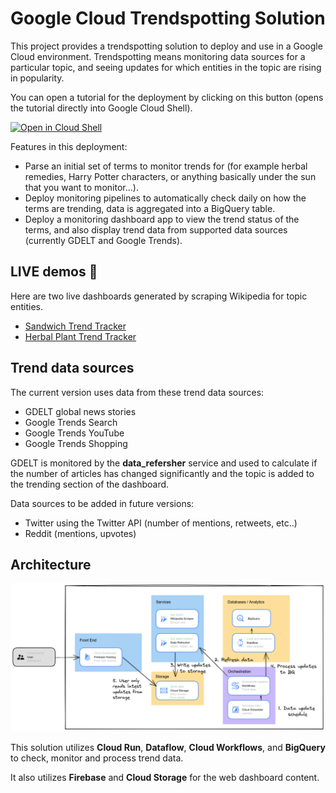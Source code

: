 # Google Cloud Trendspotting Solution

This project provides a trendspotting solution to deploy and use in a Google Cloud environment. Trendspotting means monitoring data sources for a particular topic, and seeing updates for which entities in the topic are rising in popularity.

You can open a tutorial for the deployment by clicking on this button (opens the tutorial directly into Google Cloud Shell). 

[![Open in Cloud Shell](https://gstatic.com/cloudssh/images/open-btn.png)](https://ssh.cloud.google.com/cloudshell/open?cloudshell_git_repo=https://github.com/tyayers/google-cloud-trendspotting&cloudshell_git_branch=main&cloudshell_workspace=.&cloudshell_tutorial=docs/tutorial.md)

Features in this deployment:
* Parse an initial set of terms to monitor trends for (for example herbal remedies, Harry Potter characters, or anything basically under the sun that you want to monitor...).
* Deploy monitoring pipelines to automatically check daily on how the terms are trending, data is aggregated into a BigQuery table.
* Deploy a monitoring dashboard app to view the trend status of the terms, and also display trend data from supported data sources (currently GDELT and Google Trends).

## LIVE demos 🎉

Here are two live dashboards generated by scraping Wikipedia for topic entities.

* [Sandwich Trend Tracker](https://sandwich-trends-thljhosrw.web.app/sandwiches/Steak)
* [Herbal Plant Trend Tracker](https://planttrends.web.app/)


## Trend data sources

The current version uses data from these trend data sources:

* GDELT global news stories
* Google Trends Search
* Google Trends YouTube
* Google Trends Shopping

GDELT is monitored by the **data_refersher** service and used to calculate if the number of articles has changed significantly and the topic is added to the trending section of the dashboard.

Data sources to be added in future versions:

* Twitter using the Twitter API (number of mentions, retweets, etc..)
* Reddit (mentions, upvotes)

## Architecture

![Trendspotting solution architecture](images/trend-solution.png)

This solution utilizes **Cloud Run**, **Dataflow**, **Cloud Workflows**, and **BigQuery** to check, monitor and process trend data.

It also utilizes **Firebase** and **Cloud Storage** for the web dashboard content.

